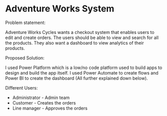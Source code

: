 # Adventure Works System
Problem statement:

Adventure Works Cycles wants a checkout system that enables users to edit and create orders. The users should be able to view and search for all the products. They also want a dashboard to view analytics of their products.

Proposed Solution:

I used Power Platform which is a low/no code platform used to build apps to design and build the app itself. I used Power Automate to create flows and Power BI to create the dashboard (All further explained down below).

Different Users:

 - Administrator - Admin team
 - Customer - Creates the orders
 - Line manager - Approves the orders



